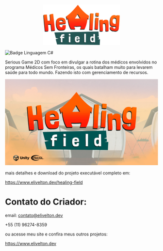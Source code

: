 <p align="center">
 <img src="Assets/Sprites/UI/Logos e Icons/LogoJogoFinal.png" alt="Imagem do Jogo" width="50%">
</p>

![Badge Linguagem C#](https://img.shields.io/badge/CSharp-323330?style=for-the-badge&logo=CSharp&logoColor=b440cf)


Serious Game 2D com foco em divulgar a rotina dos médicos envolvidos no programa Médicos Sem Fronteiras, os quais batalham muito para levarem saúde para todo mundo. Fazendo isto com gerenciamento de recursos.

![Imagem do Jogo](Assets\Sprites\Capa_HealingField.png)

mais detalhes e download do projeto executável completo em:

https://www.elivelton.dev/healing-field


<h1 align="left"> Contato do Criador: </h1>

email: contato@elivelton.dev

+55 (11) 96274-8359

ou acesse meu site e confira meus outros projetos:

https://www.elivelton.dev

